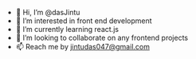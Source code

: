 - 👋 Hi, I’m @dasJintu
- 👀 I’m interested in front end development
- 🌱 I’m currently learning react.js
- 💞️ I’m looking to collaborate on any frontend projects
- 📫 Reach me by jintudas047@gmail.com

<!---
dasJintu/dasJintu is a ✨ special ✨ repository because its `README.md` (this file) appears on your GitHub profile.
You can click the Preview link to take a look at your changes.
--->
